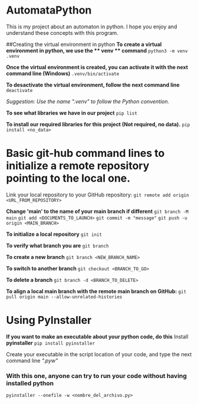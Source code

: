 # AutomataPython
This is my project about an automaton in python. I hope you enjoy and understand these concepts with this program.

##Creating the virtual environment in python
**To create a virtual environment in python, we use the ** venv ** command**
`python3 -m venv .venv`

**Once the virtual environment is created, you can activate it with the next command line (Windows)**
`.venv/bin/activate`

**To desactivate the virtual environment, follow the next command line**
`deactivate`

*Suggestion: Use the name ".venv" to follow the Python convention.*

**To see what libraries we have in our project**
`pip list`

**To install our required libraries for this project (Not required, no data).**
`pip install <no_data>`



# Basic git-hub command lines to initialize a remote repository pointing to the local one.
Link your local repository to your GitHub repository:
`git remote add origin <URL_FROM_REPOSITORY>`

**Change 'main' to the name of your main branch if different**
`git branch -M main`
`git add <DOCUMENTS_TO_LAUNCH>`
`git commit -m "message"`
`git push -u origin <MAIN_BRANCH>`

**To initialize a local repository**
`git init`

**To verify what branch you are**
`git branch`

**To create a new branch**
`git branch <NEW_BRANCH_NAME>`

**To switch to another branch**
`git checkout <BRANCH_TO_GO>`

**To delete a branch**
`git branch -d <BRANCH_TO_DELETE>`

**To align a local main branch with the remote main branch on GitHub:**
`git pull origin main --allow-unrelated-histories`



# Using PyInstaller
**If you want to make an executable about your python code, do this**
Install **pyinstaller**
`pip install pyinstaller`

Create your executable in the script location of your code, and type the next command line _".pyw"_
### With this one, anyone can try to run your code without having installed python 
`pyinstaller --onefile -w <nombre_del_archivo.py>`

